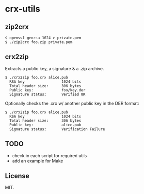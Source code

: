 # crx-utils

## zip2crx

~~~
$ openssl genrsa 1024 > private.pem
$ ./zip2crx foo.zip private.pem
~~~

## crx2zip

Extracts a public key, a signature & a .zip archive.

~~~
$ ./crx2zip foo.crx alice.pub
  RSA key                 1024 bits
  Total header size:      306 bytes
  Public key:             foo/key.der
  Signature status:       Verified OK
~~~

Optionally checks the .crx w/ another public key in the DER format:

~~~
$ ./crx2zip foo.crx alice.pub
  RSA key                 1024 bits
  Total header size:      306 bytes
  Public key:             alice.pub
  Signature status:       Verification Failure
~~~

## TODO

- check in each script for required utils
- add an example for Make

## License

MIT.

